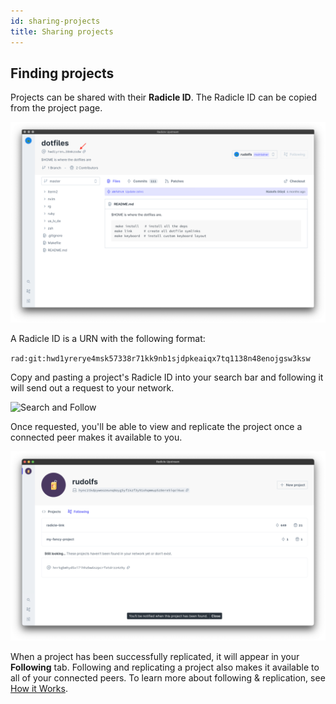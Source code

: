 ```yaml
---
id: sharing-projects
title: Sharing projects
---
```


## Finding projects

Projects can be shared with their **Radicle ID**. The Radicle ID can be copied
from the project page.

![Radicle ID][ri]

A Radicle ID is a URN with the following format:

`rad:git:hwd1yrerye4msk57338r71kk9nb1sjdpkeaiqx7tq1138n48enojgsw3ksw`

Copy and pasting a project's Radicle ID into your search bar and following it
will send out a request to your network. 

![Search and Follow][sf]

Once requested, you'll be able to view and replicate the project once a
connected peer makes it available to you. 

![Still Looking][sl]

When a project has been successfully replicated, it will appear in your
**Following** tab. Following and replicating a project also makes it available
to all of your connected peers. To learn more about following & replication, see 
[How it Works][un].

[fa]: understanding-radicle/faq.md
[ma]: understanding-radicle/glossary.md/#maintainer
[pr]: understanding-radicle/glossary.md/#project
[un]: understanding-radicle/how-it-works.md/#replication-model

[ri]: /img/radicle-id.png
[sf]: /img/search-and-follow.png
[sl]: /img/still-looking.png